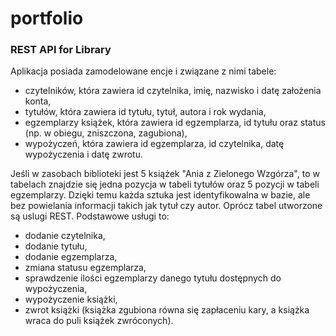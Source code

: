 # portfolio
<h3>REST API for Library</h3>
<p>Aplikacja posiada zamodelowane encje i związane z nimi tabele:<ul>
<li>	czytelników, która zawiera id czytelnika, imię, nazwisko i datę założenia konta,</li>
<li>	tytułów, która zawiera id tytułu, tytuł, autora i rok wydania,</li>
<li>	egzemplarzy książek, która zawiera id egzemplarza, id tytułu oraz status (np. w obiegu, zniszczona, zagubiona),</li>
<li>	wypożyczeń, która zawiera id egzemplarza, id czytelnika, datę wypożyczenia i datę zwrotu.</li></ul>
<p>Jeśli w zasobach biblioteki jest 5 książek "Ania z Zielonego Wzgórza", to w tabelach znajdzie się jedna pozycja w tabeli tytułów oraz 5 pozycji w tabeli egzemplarzy. 
Dzięki temu każda sztuka jest identyfikowalna w bazie, ale bez powielania informacji takich jak tytuł czy autor.
Oprócz tabel utworzone są uslugi REST. Podstawowe usługi to:<ul>
<li>	dodanie czytelnika,</li>
<li>	dodanie tytułu,</li>
<li>	dodanie egzemplarza,</li>
<li> zmiana statusu egzemplarza,</li>
<li>sprawdzenie ilości egzemplarzy danego tytułu dostępnych do wypożyczenia,</li>
<li>wypożyczenie książki,</li>
<li>zwrot książki (książka zgubiona równa się zapłaceniu kary, a książka wraca do puli książek zwróconych).</li>
</ul></p>

